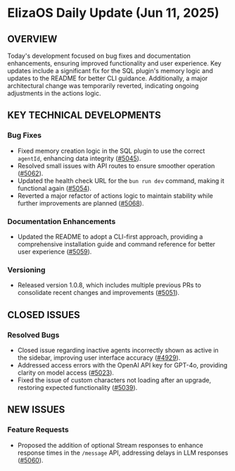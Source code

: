 # ElizaOS Daily Update (Jun 11, 2025)

## OVERVIEW 
Today's development focused on bug fixes and documentation enhancements, ensuring improved functionality and user experience. Key updates include a significant fix for the SQL plugin's memory logic and updates to the README for better CLI guidance. Additionally, a major architectural change was temporarily reverted, indicating ongoing adjustments in the actions logic.

## KEY TECHNICAL DEVELOPMENTS

### Bug Fixes
- Fixed memory creation logic in the SQL plugin to use the correct `agentId`, enhancing data integrity ([#5045](https://github.com/elizaos/eliza/pull/5045)).
- Resolved small issues with API routes to ensure smoother operation ([#5062](https://github.com/elizaos/eliza/pull/5062)).
- Updated the health check URL for the `bun run dev` command, making it functional again ([#5054](https://github.com/elizaos/eliza/pull/5054)).
- Reverted a major refactor of actions logic to maintain stability while further improvements are planned ([#5068](https://github.com/elizaos/eliza/pull/5068)).

### Documentation Enhancements
- Updated the README to adopt a CLI-first approach, providing a comprehensive installation guide and command reference for better user experience ([#5059](https://github.com/elizaos/eliza/pull/5059)).

### Versioning
- Released version 1.0.8, which includes multiple previous PRs to consolidate recent changes and improvements ([#5051](https://github.com/elizaos/eliza/pull/5051)).

## CLOSED ISSUES

### Resolved Bugs
- Closed issue regarding inactive agents incorrectly shown as active in the sidebar, improving user interface accuracy ([#4929](https://github.com/elizaos/eliza/issues/4929)).
- Addressed access errors with the OpenAI API key for GPT-4o, providing clarity on model access ([#5023](https://github.com/elizaos/eliza/issues/5023)).
- Fixed the issue of custom characters not loading after an upgrade, restoring expected functionality ([#5039](https://github.com/elizaos/eliza/issues/5039)).

## NEW ISSUES

### Feature Requests
- Proposed the addition of optional Stream responses to enhance response times in the `/message` API, addressing delays in LLM responses ([#5060](https://github.com/elizaos/eliza/issues/5060)).